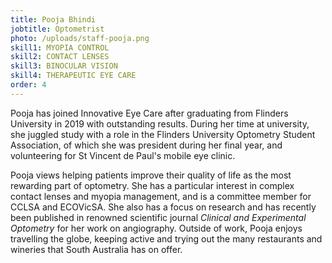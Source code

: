 ```yaml
---
title: Pooja Bhindi
jobtitle: Optometrist
photo: /uploads/staff-pooja.png
skill1: MYOPIA CONTROL
skill2: CONTACT LENSES
skill3: BINOCULAR VISION
skill4: THERAPEUTIC EYE CARE
order: 4
---
```


Pooja has joined Innovative Eye Care after graduating from Flinders University in 2019 with outstanding results. During her time at university, she juggled study with a role in the Flinders University Optometry Student Association, of which she was president during her final year, and volunteering for St Vincent de Paul's mobile eye clinic.

Pooja views helping patients improve their quality of life as the most rewarding part of optometry. She has a particular interest in complex contact lenses and myopia management, and is a committee member for CCLSA and ECOVicSA. She also has a focus on research and has recently been published in renowned scientific journal <i>Clinical and Experimental Optometry</i> for her work on angiography. Outside of work, Pooja enjoys travelling the globe, keeping active and trying out the many restaurants and wineries that South Australia has on offer.
